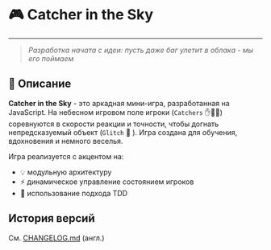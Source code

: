 # 🎮 Catcher in the Sky


---

> *Разработка начата с идеи: пусть даже баг улетит в облака - мы его поймаем*
## 📌 Описание

**Catcher in the Sky** - это аркадная мини-игра, разработанная на JavaScript. На небесном игровом поле игроки (`Catchers` ✋🤚🏾) соревнуются в скорости реакции и точности, чтобы догнать непредсказуемый объект (`Glitch` 🎇 ). Игра создана для обучения, вдохновения и немного веселья.

Игра реализуется с акцентом на:
- 💡 модульную архитектуру
- ⚡ динамическое управление состоянием игроков
- 🧩 использование подхода TDD

## История версий
См. [CHANGELOG.md](./changelog.md) (англ.)
